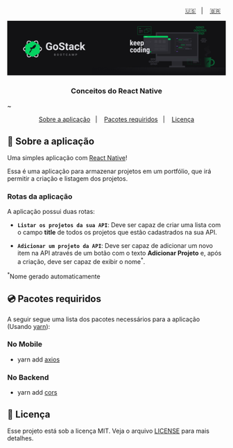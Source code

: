 <p align="right">
  <a href="README.en.md">🇺🇸</a>&nbsp;&nbsp;&nbsp;|&nbsp;&nbsp;&nbsp;
  <a href="README.md">🇧🇷</a>&nbsp;&nbsp;&nbsp;
</p>

<img alt="GoStack" src=./src/assets/header-bootcamp.png />

<h3 align="center">
  Conceitos do React Native
</h3>~

<p align="center">
  <a href="#🚀-sobre-a-aplicação">Sobre a aplicação</a>&nbsp;&nbsp;&nbsp;|&nbsp;&nbsp;&nbsp;
  <a href="#💿-pacotes-requiridos">Pacotes requiridos</a>&nbsp;&nbsp;&nbsp;|&nbsp;&nbsp;&nbsp;
  <a href="#📝-licença">Licença</a>
</p>

## 🚀 Sobre a aplicação

Uma simples aplicação com [React Native](https://reactnative.dev/docs/0.60/getting-started)!

Essa é uma aplicação para armazenar projetos em um portfólio, que irá permitir a criação e listagem dos projetos.

### Rotas da aplicação

A aplicação possui duas rotas:

- **`Listar os projetos da sua API`**: Deve ser capaz de criar uma lista com o campo **title** de todos os projetos que estão cadastrados na sua API.

- **`Adicionar um projeto da API`**: Deve ser capaz de adicionar um novo item na API através de um botão com o texto **Adicionar Projeto** e, após a criação, deve ser capaz de exibir o nome<sup>*</sup>. 

<sup>*</sup>Nome gerado automaticamente

## 💿 Pacotes requiridos

A seguir segue uma lista dos pacotes necessários para a aplicação (Usando [yarn](https://yarnpkg.com/)):

### No Mobile

- yarn add [axios](https://www.npmjs.com/package/axios)

### No Backend

- yarn add [cors](https://www.npmjs.com/package/cors)


## 📝 Licença

Esse projeto está sob a licença MIT. Veja o arquivo [LICENSE](LICENSE) para mais detalhes.